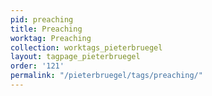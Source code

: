 ```yaml
---
pid: preaching
title: Preaching
worktag: Preaching
collection: worktags_pieterbruegel
layout: tagpage_pieterbruegel
order: '121'
permalink: "/pieterbruegel/tags/preaching/"
---
```

